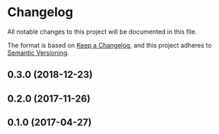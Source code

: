 # Changelog

All notable changes to this project will be documented in this file.

The format is based on [Keep a Changelog](https://keepachangelog.com/en/1.0.0/),
and this project adheres to [Semantic Versioning](https://semver.org/spec/v2.0.0.html).

## 0.3.0 (2018-12-23)

## 0.2.0 (2017-11-26)

## 0.1.0 (2017-04-27)
